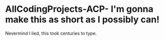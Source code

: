 # AllCodingProjects-ACP- I'm gonna make this as short as I possibly can!
Nevermind I lied, this took centuries to type.
